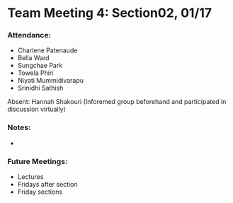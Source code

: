 # Team Meeting 4: Section02, 01/17

### Attendance: 
* Charlene Patenaude
* Bella Ward 
* Sungchae Park
* Towela Phiri
* Niyati Mummidivarapu
* Srinidhi Sathish

Absent: Hannah Shakouri (Inforemed group beforehand and participated in discussion virtually)

### Notes:
* 

### Future Meetings:
* Lectures
* Fridays after section
* Friday sections
